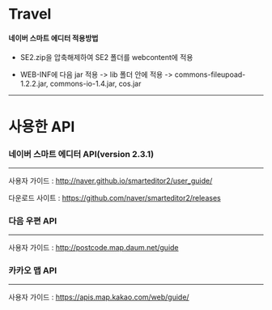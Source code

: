# Travel

#### 네이버 스마트 에디터 적용방법

-  SE2.zip을 압축해제하여 SE2 폴더를 webcontent에 적용

-  WEB-INF에 다음 jar 적용 -> lib 폴더 안에 적용 -> commons-fileupoad-1.2.2.jar, commons-io-1.4.jar, cos.jar
  
 --------------------------------------------------------------------------------------------------------
 # 사용한 API
 
 ### 네이버 스마트 에디터 API(version 2.3.1)
 --------------------------------------------------------------------------------------------------------
 사용자 가이드 : http://naver.github.io/smarteditor2/user_guide/
 
 다운로드 사이트 : https://github.com/naver/smarteditor2/releases
 
### 다음 우편 API
---------------------------------------------------------------------------------------------------------
사용자 가이드 : http://postcode.map.daum.net/guide

### 카카오 맵 API
---------------------------------------------------------------------------------------------------------
사용자 가이드 : https://apis.map.kakao.com/web/guide/
